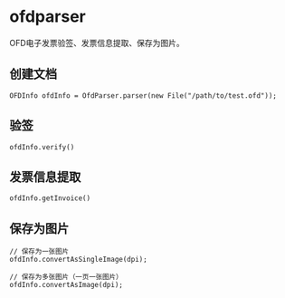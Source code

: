 # ofdparser
OFD电子发票验签、发票信息提取、保存为图片。

## 创建文档

    OFDInfo ofdInfo = OfdParser.parser(new File("/path/to/test.ofd"));

## 验签

    ofdInfo.verify()

## 发票信息提取

    ofdInfo.getInvoice()

## 保存为图片

    // 保存为一张图片
    ofdInfo.convertAsSingleImage(dpi);
    
    // 保存为多张图片（一页一张图片）
    ofdInfo.convertAsImage(dpi);

